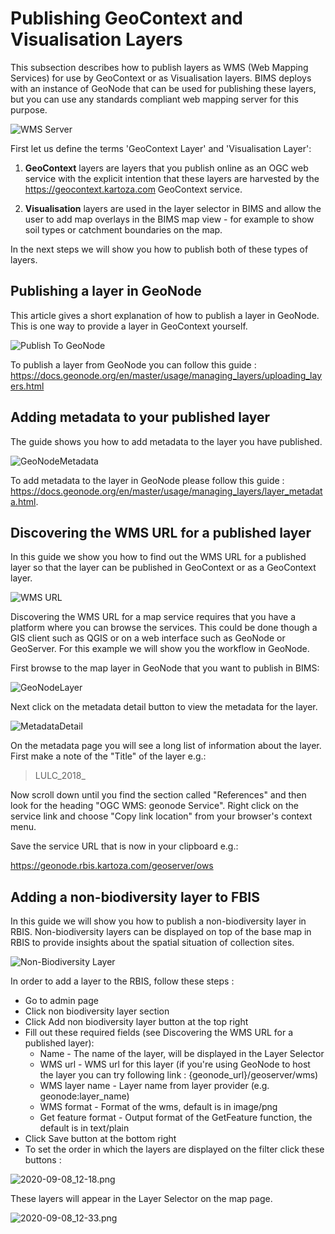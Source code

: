 # Publishing GeoContext and Visualisation Layers

This subsection describes how to publish layers as WMS (Web Mapping Services) for use by GeoContext or as Visualisation layers. BIMS deploys with an instance of GeoNode that can be used for publishing these layers, but you can use any standards compliant web mapping server for this purpose.

![WMS Server](img/WMS_Server.width-800.png)

First let us define the terms 'GeoContext Layer' and 'Visualisation Layer':

1. **GeoContext** layers are layers that you publish online as an OGC web service with the explicit intention that these layers are harvested by the <https://geocontext.kartoza.com> GeoContext service.

1. **Visualisation** layers are used in the layer selector in BIMS and allow the user to add map overlays in the BIMS map view - for example to show soil types or catchment boundaries on the map.

In the next steps we will show you how to publish both of these types of layers.

## Publishing a layer in GeoNode

This article gives a short explanation of how to publish a layer in GeoNode. This is one way to provide a layer in GeoContext yourself.

![Publish To GeoNode](img/PublishToGeoNode.width-800.png)

To publish a layer from GeoNode you can follow this guide : <https://docs.geonode.org/en/master/usage/managing_layers/uploading_layers.html>

## Adding metadata to your published layer

The guide shows you how to add metadata to the layer you have published.

![GeoNodeMetadata](img/GeoNodeMetadata.width-800.png)

To add metadata to the layer in GeoNode please follow this guide : <https://docs.geonode.org/en/master/usage/managing_layers/layer_metadata.html>.

## Discovering the WMS URL for a published layer

In this guide we show you how to find out the WMS URL for a published layer so that the layer can be published in GeoContext or as a GeoContext layer.

![WMS URL](img/GetWMSURL.width-800.png)

Discovering the WMS URL for a map service requires that you have a platform where you can browse the services. This could be done though a GIS client such as QGIS or on a web interface such as GeoNode or GeoServer. For this example we will show you the workflow in GeoNode.

First browse to the map layer in GeoNode that you want to publish in BIMS:

![GeoNodeLayer](img/GeoNodeLayer.width-800.png)

Next click on the metadata detail button to view the metadata for the layer.

![MetadataDetail](img/MetadataDetail.width-800.png)

On the metadata page you will see a long list of information about the layer. First make a note of the "Title" of the layer e.g.:

> LULC_2018_

Now scroll down until you find the section called "References" and then look for the heading "OGC WMS: geonode Service". Right click on the service link and choose "Copy link location" from your browser's context menu.

Save the service URL that is now in your clipboard e.g.:

<https://geonode.rbis.kartoza.com/geoserver/ows>

## Adding a non-biodiversity layer to FBIS

In this guide we will show you how to publish a non-biodiversity layer in RBIS. Non-biodiversity layers can be displayed on top of the base map in RBIS to provide insights about the spatial situation of collection sites.

![Non-Biodiversity Layer](img/NonBiodiversityLayer.width-800.png)

In order to add a layer to the RBIS, follow these steps :

* Go to admin page
* Click non biodiversity layer section
* Click Add non biodiversity layer button at the top right
* Fill out these required fields (see Discovering the WMS URL for a published layer):
  * Name - The name of the layer, will be displayed in the Layer Selector
  * WMS url - WMS url for this layer (if you're using GeoNode to host the layer you can try following link : {geonode_url}/geoserver/wms)
  * WMS layer name - Layer name from layer provider (e.g. geonode:layer_name)
  * WMS format - Format of the wms, default is in image/png
  * Get feature format - Output format of the GetFeature function, the default is in text/plain
* Click Save button at the bottom right
* To set the order in which the layers are displayed on the filter click these buttons :

![2020-09-08_12-18.png](img/2020-09-08_12-18.width-500.png)

These layers will appear in the Layer Selector on the map page.

![2020-09-08_12-33.png](img/2020-09-08_12-33.width-500.png)
